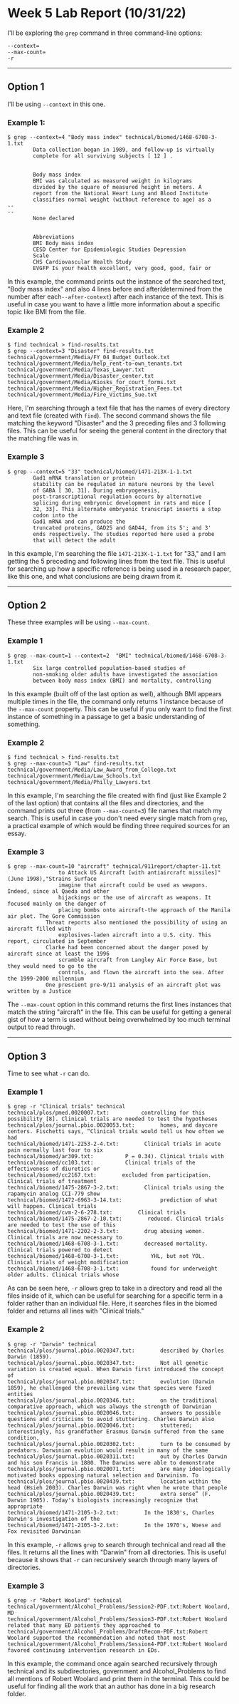 # Week 5 Lab Report (10/31/22)

I'll be exploring the ```grep``` command in three command-line options:
```
--context=
--max-count=
-r
```

--- 

## Option 1
I'll be using ```--context``` in this one.

### Example 1:
```
$ grep --context=4 "Body mass index" technical/biomed/1468-6708-3-1.txt
        Data collection began in 1989, and follow-up is virtually
        complete for all surviving subjects [ 12 ] .
        
        
        Body mass index
        BMI was calculated as measured weight in kilograms
        divided by the square of measured height in meters. A
        report from the National Heart Lung and Blood Institute
        classifies normal weight (without reference to age) as a
--
--
        None declared
      
      
        Abbreviations
        BMI Body mass index
        CESD Center for Epidemiologic Studies Depression
        Scale
        CHS Cardiovascular Health Study
        EVGFP Is your health excellent, very good, good, fair or
```
In this example, the command prints out the instance of the searched text, "Body mass index" and also 4 lines before and after(determined from the number after each```--after-context```) after each instance of the text. This is useful in case you want to have a little more information about a specific topic like BMI from the file.

### Example 2
```
$ find technical > find-results.txt
$ grep --context=3 "Disaster" find-results.txt 
technical/government/Media/FY_04_Budget_Outlook.txt
technical/government/Media/help_rent-to-own_tenants.txt
technical/government/Media/Texas_Lawyer.txt
technical/government/Media/Disaster_center.txt
technical/government/Media/Kiosks_for_court_forms.txt
technical/government/Media/Higher_Registration_Fees.txt
technical/government/Media/Fire_Victims_Sue.txt
```
Here, I'm searching through a text file that has the names of every directory and text file (created with ```find```). The second command shows the file matching the keyword "Disaster" and the 3 preceding files and 3 following files. This can be useful for seeing the general content in the directory that the matching file was in.

### Example 3
```
$ grep --context=5 "33" technical/biomed/1471-213X-1-1.txt
        Gad1 mRNA translation or protein
        stability can be regulated in mature neurons by the level
        of GABA [ 30, 31]. During embryogenesis,
        post-transcriptional regulation occurs by alternative
        splicing during embryonic development in rats and mice [
        32, 33]. This alternate embryonic transcript inserts a stop
        codon into the 
        Gad1 mRNA and can produce the
        truncated proteins, GAD25 and GAD44, from its 5'; and 3'
        ends respectively. The studies reported here used a probe
        that will detect the adult 
```
In this example, I'm searching the file ```1471-213X-1-1.txt``` for "33," and I am getting the 5 preceding and following lines from the text file. This is useful for searching up how a specific reference is being used in a research paper, like this one, and what conclusions are being drawn from it.

---

## Option 2
These three examples will be using ```--max-count```.

### Example 1
```
$ grep --max-count=1 --context=2  "BMI" technical/biomed/1468-6708-3-1.txt
        Six large controlled population-based studies of
        non-smoking older adults have investigated the association
        between body mass index (BMI) and mortality, controlling
```
In this example (built off of the last option as well), although BMI appears multiple times in the file, the command only returns 1 instance because of the ```--max-count``` property. This can be useful if you only want to find the first instance of something in a passage to get a basic understanding of something.

### Example 2
```
$ find technical > find-results.txt
$ grep --max-count=3 "Law" find-results.txt
technical/government/Media/Law_Award_from_College.txt
technical/government/Media/Law_Schools.txt
technical/government/Media/Philly_Lawyers.txt
```
In this example, I'm searching the file created with find (just like Example 2 of the last option) that contains all the files and directories, and the command prints out three (from ```--max-count=3```) file names that match my search. This is useful in case you don't need every single match from ```grep```, a practical example of which would be finding three required sources for an essay.

### Example 3
```
$ grep --max-count=10 "aircraft" technical/911report/chapter-11.txt
                to Attack US Aircraft [with antiaircraft missiles]" (June 1998),"Strains Surface
                imagine that aircraft could be used as weapons. Indeed, since al Qaeda and other
                hijackings or the use of aircraft as weapons. It focused mainly on the danger of
                placing bombs onto aircraft-the approach of the Manila air plot. The Gore Commission
            Threat reports also mentioned the possibility of using an aircraft filled with
                explosives-laden aircraft into a U.S. city. This report, circulated in September
            Clarke had been concerned about the danger posed by aircraft since at least the 1996
                scramble aircraft from Langley Air Force Base, but they would need to go to the
                controls, and flown the aircraft into the sea. After the 1999-2000 millennium
            One prescient pre-9/11 analysis of an aircraft plot was written by a Justice
```
The ```--max-count``` option in this command returns the first lines instances that match the string "aircraft" in the file. This can be useful for getting a general gist of how a term is used without being overwhelmed by too much terminal output to read through.

---

## Option 3
Time to see what ```-r``` can do.

### Example 1
```
$ grep -r "Clinical trials" technical
technical/plos/pmed.0020007.txt:          controlling for this possibility [8]. Clinical trials are needed to test the hypotheses
technical/plos/journal.pbio.0020053.txt:        homes, and daycare centers. Fischetti says, “Clinical trials would tell us how often we had
technical/biomed/1471-2253-2-4.txt:        Clinical trials in acute pain normally last four to six
technical/biomed/ar309.txt:          P = 0.34). Clinical trials with
technical/biomed/cc103.txt:          Clinical trials of the effectiveness of diuretics or
technical/biomed/cc2167.txt:        excluded from participation. Clinical trials of treatment
technical/biomed/1475-2867-3-2.txt:        Clinical trials using the rapamycin analog CCI-779 show
technical/biomed/1472-6963-3-14.txt:            prediction of what will happen. Clinical trials
technical/biomed/cvm-2-6-278.txt:        Clinical trials
technical/biomed/1475-2867-2-10.txt:        reduced. Clinical trials are needed to test the use of this
technical/biomed/1471-2202-2-3.txt:        drug abusing women. Clinical trials are now necessary to
technical/biomed/1468-6708-3-1.txt:        decreased mortality. Clinical trials powered to detect
technical/biomed/1468-6708-3-1.txt:          YHL, but not YOL. Clinical trials of weight modification
technical/biomed/1468-6708-3-1.txt:          found for underweight older adults. Clinical trials whose
```
As can be seen here, ```-r``` allows grep to take in a directory and read all the files inside of it, which can be useful for searching for a specific term in a folder rather than an individual file. Here, it searches files in the biomed folder and returns all lines with "Clinical trials."

### Example 2
```
$ grep -r "Darwin" technical
technical/plos/journal.pbio.0020347.txt:        described by Charles Darwin (1859).
technical/plos/journal.pbio.0020347.txt:        Not all genetic variation is created equal. When Darwin first introduced the concept of
technical/plos/journal.pbio.0020347.txt:        evolution (Darwin 1859), he challenged the prevailing view that species were fixed entities
technical/plos/journal.pbio.0020346.txt:        on the traditional comparative approach, which was always the strength of Darwinian
technical/plos/journal.pbio.0020046.txt:        answers to possible questions and criticisms to avoid stuttering. Charles Darwin also
technical/plos/journal.pbio.0020046.txt:        stuttered; interestingly, his grandfather Erasmus Darwin suffered from the same condition,
technical/plos/journal.pbio.0020302.txt:        turn to be consumed by predators. Darwinian evolution would result in many of the same
technical/plos/journal.pbio.0020311.txt:        out by Charles Darwin and his son Francis in 1880. The Darwins were able to demonstrate
technical/plos/journal.pbio.0020071.txt:        are many ideologically motivated books opposing natural selection and Darwinism. To
technical/plos/journal.pbio.0020439.txt:        location within the head (Hsieh 2003). Charles Darwin was right when he wrote that people
technical/plos/journal.pbio.0020439.txt:        extra sense” (F. Darwin 1905). Today's biologists increasingly recognize that appropriate
technical/biomed/1471-2105-3-2.txt:        In the 1830's, Charles Darwin's investigation of the
technical/biomed/1471-2105-3-2.txt:        In the 1970's, Woese and Fox revisited Darwinian
```
In this example, ```-r``` allows ```grep``` to search through technical and read all the files. It returns all the lines with "Darwin" from all directories. This is useful because it shows that ```-r``` can recursively search through many layers of directories.

### Example 3
```
$ grep -r "Robert Woolard" technical
technical/government/Alcohol_Problems/Session2-PDF.txt:Robert Woolard, MD
technical/government/Alcohol_Problems/Session3-PDF.txt:Robert Woolard related that many ED patients they approached to
technical/government/Alcohol_Problems/DraftRecom-PDF.txt:Robert Woolard supported the recommendation and noted that most
technical/government/Alcohol_Problems/Session4-PDF.txt:Robert Woolard favored continuing intervention research in EDs.
```
In this example, the command once again searched recursively through technical and its subdirectories, government and Alcohol_Problems to find all mentions of Robert Woolard and print them in the terminal. This could be useful for finding all the work that an author has done in a big research folder.